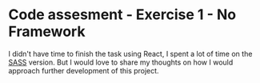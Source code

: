 # Code assesment - Exercise 1 - No Framework
I didn't have time to finish the task using React, I spent a lot of time on the [SASS](https://github.com/nec0der/code-assessment-sass) version. But I would love to share my thoughts on how I would approach further development of this project. 